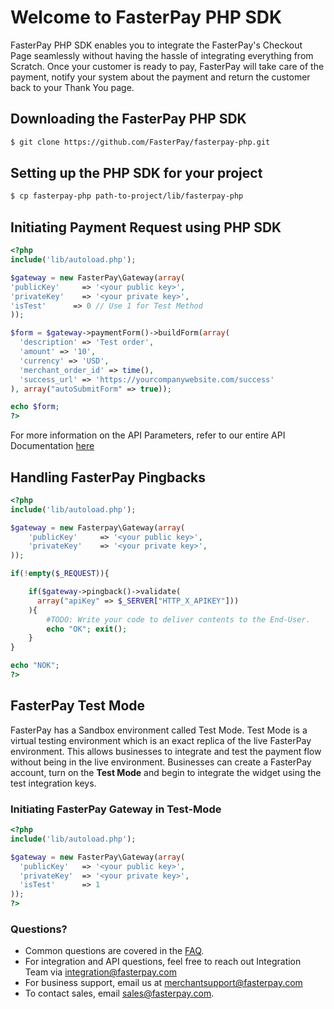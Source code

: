 # Welcome to FasterPay PHP SDK

FasterPay PHP SDK enables you to integrate the FasterPay's Checkout Page seamlessly without having the hassle of integrating everything from Scratch. Once your customer is ready to pay, FasterPay will take care of the payment, notify your system about the payment and return the customer back to your Thank You page.

## Downloading the FasterPay PHP SDK

```sh
$ git clone https://github.com/FasterPay/fasterpay-php.git
```

## Setting up the PHP SDK for your project
```sh
$ cp fasterpay-php path-to-project/lib/fasterpay-php
```

## Initiating Payment Request using PHP SDK
```php
<?php
include('lib/autoload.php');

$gateway = new FasterPay\Gateway(array(
'publicKey' 	=> '<your public key>',
'privateKey'	=> '<your private key>',
'isTest'      => 0 // Use 1 for Test Method
));

$form = $gateway->paymentForm()->buildForm(array(
  'description' => 'Test order',
  'amount' => '10',
  'currency' => 'USD',
  'merchant_order_id' => time(),
  'success_url' => 'https://yourcompanywebsite.com/success'
), array("autoSubmitForm" => true));

echo $form;
?>
```
For more information on the API Parameters, refer to our entire API Documentation [here](https://docs.fasterpay.com/api#section-custom-integration)

## Handling FasterPay Pingbacks

```php
<?php
include('lib/autoload.php');

$gateway = new Fasterpay\Gateway(array(
    'publicKey'     => '<your public key>',
    'privateKey'    => '<your private key>',
));

if(!empty($_REQUEST)){

    if($gateway->pingback()->validate(
      array("apiKey" => $_SERVER["HTTP_X_APIKEY"]))
    ){
        #TODO: Write your code to deliver contents to the End-User.
        echo "OK"; exit();
    }
}

echo "NOK";
?>
```
## FasterPay Test Mode
FasterPay has a Sandbox environment called Test Mode. Test Mode is a virtual testing environment which is an exact replica of the live FasterPay environment. This allows businesses to integrate and test the payment flow without being in the live environment. Businesses can create a FasterPay account, turn on the **Test Mode** and begin to integrate the widget using the test integration keys.

### Initiating FasterPay Gateway in Test-Mode
```php
<?php
include('lib/autoload.php');

$gateway = new FasterPay\Gateway(array(
  'publicKey'   => '<your public key>',
  'privateKey'  => '<your private key>',
  'isTest'      => 1
));
?>
```

### Questions?
* Common questions are covered in the [FAQ](https://www.fasterpay.com/support).
* For integration and API questions, feel free to reach out Integration Team via [integration@fasterpay.com](mailto:integration@fasterpay.com)
* For business support, email us at [merchantsupport@fasterpay.com](mailto:merchantsupport@fasterpay.com)
* To contact sales, email [sales@fasterpay.com](mailto:sales@fasterpay.com).
